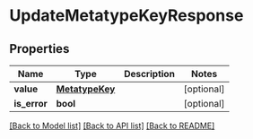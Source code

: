 # UpdateMetatypeKeyResponse

## Properties
Name | Type | Description | Notes
------------ | ------------- | ------------- | -------------
**value** | [**MetatypeKey**](MetatypeKey.md) |  | [optional] 
**is_error** | **bool** |  | [optional] 

[[Back to Model list]](../README.md#documentation-for-models) [[Back to API list]](../README.md#documentation-for-api-endpoints) [[Back to README]](../README.md)

